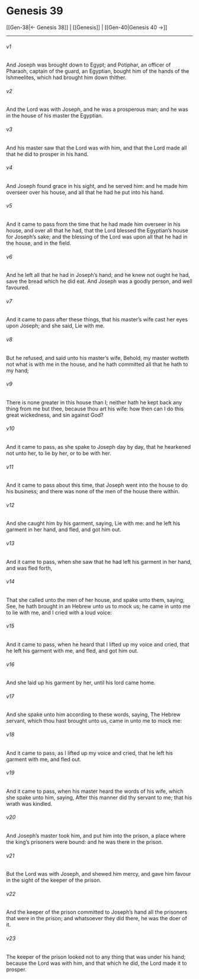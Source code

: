 # Genesis 39

[[Gen-38|← Genesis 38]] | [[Genesis]] | [[Gen-40|Genesis 40 →]]
***

###### v1
And Joseph was brought down to Egypt; and Potiphar, an officer of Pharaoh, captain of the guard, an Egyptian, bought him of the hands of the Ishmeelites, which had brought him down thither.
###### v2
And the Lord was with Joseph, and he was a prosperous man; and he was in the house of his master the Egyptian.
###### v3
And his master saw that the Lord was with him, and that the Lord made all that he did to prosper in his hand.
###### v4
And Joseph found grace in his sight, and he served him: and he made him overseer over his house, and all that he had he put into his hand.
###### v5
And it came to pass from the time that he had made him overseer in his house, and over all that he had, that the Lord blessed the Egyptian’s house for Joseph’s sake; and the blessing of the Lord was upon all that he had in the house, and in the field.
###### v6
And he left all that he had in Joseph’s hand; and he knew not ought he had, save the bread which he did eat. And Joseph was a goodly person, and well favoured.
###### v7
And it came to pass after these things, that his master’s wife cast her eyes upon Joseph; and she said, Lie with me.
###### v8
But he refused, and said unto his master’s wife, Behold, my master wotteth not what is with me in the house, and he hath committed all that he hath to my hand;
###### v9
There is none greater in this house than I; neither hath he kept back any thing from me but thee, because thou art his wife: how then can I do this great wickedness, and sin against God?
###### v10
And it came to pass, as she spake to Joseph day by day, that he hearkened not unto her, to lie by her, or to be with her.
###### v11
And it came to pass about this time, that Joseph went into the house to do his business; and there was none of the men of the house there within.
###### v12
And she caught him by his garment, saying, Lie with me: and he left his garment in her hand, and fled, and got him out.
###### v13
And it came to pass, when she saw that he had left his garment in her hand, and was fled forth,
###### v14
That she called unto the men of her house, and spake unto them, saying, See, he hath brought in an Hebrew unto us to mock us; he came in unto me to lie with me, and I cried with a loud voice:
###### v15
And it came to pass, when he heard that I lifted up my voice and cried, that he left his garment with me, and fled, and got him out.
###### v16
And she laid up his garment by her, until his lord came home.
###### v17
And she spake unto him according to these words, saying, The Hebrew servant, which thou hast brought unto us, came in unto me to mock me:
###### v18
And it came to pass, as I lifted up my voice and cried, that he left his garment with me, and fled out.
###### v19
And it came to pass, when his master heard the words of his wife, which she spake unto him, saying, After this manner did thy servant to me; that his wrath was kindled.
###### v20
And Joseph’s master took him, and put him into the prison, a place where the king’s prisoners were bound: and he was there in the prison.
###### v21
But the Lord was with Joseph, and shewed him mercy, and gave him favour in the sight of the keeper of the prison.
###### v22
And the keeper of the prison committed to Joseph’s hand all the prisoners that were in the prison; and whatsoever they did there, he was the doer of it.
###### v23
The keeper of the prison looked not to any thing that was under his hand; because the Lord was with him, and that which he did, the Lord made it to prosper. 
